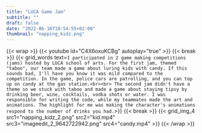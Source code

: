 ```yaml
---
title: "LUCA Game Jam"
subtitle: ""
draft: false
date: "2022-06-16T18:54:55+02:00"
thumbnail: "napping_kidz.png"
---
```

{{< wrap >}}
{{< youtube id="C4X6oxuKCBg" autoplay="true" >}}
{{< break >}}
{{< grid_words text=`I participated in 2 game making competitions (jams) hosted by LUCA school of arts. For the first jam, themed "taboo", our team made a game about luring kids with candy. If this sounds bad, I'll have you know it was mild compared to the competition. In the game, police cars are patrolling, and you can top up on candy at the gas station.<br><br>
The second jam didn't have a theme so we stuck with taboo and made a game about staying tipsy by drinking beer, wine, cocktails, vodka shots or water. I was responsible for writing the code, while my teammates made the art and animations. The highlight for me was making the character's animations respond to the number of drinks you had.`>}}
{{< break >}}
{{< grid_img_4 src1="napping_kidz_2.png" src2="kid.mp4" src3="imageedit_2_9642722942.png" src4="candy.mp4" >}}
{{< /wrap >}}